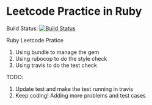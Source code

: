 # Leetcode Practice in Ruby
Build Status:
[![Build Status](https://travis-ci.org/liuhpleon/Leetcode-Ruby.svg?branch=master)](https://travis-ci.org/liuhpleon/Leetcode-Ruby)

Ruby Leetcode Pratice

1. Using bundle to manage the gem
2. Using rubocop to do the style check
3. Using travis to do the test check

TODO:
1. Update test and make the test running in travis
2. Keep coding! Adding more problems and test cases


